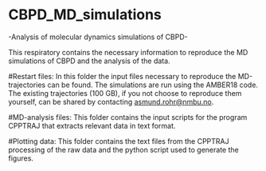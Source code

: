 # CBPD_MD_simulations
-Analysis of molecular dynamics simulations of CBPD-

This respiratory contains the necessary information to reproduce the MD simulations of CBPD and the analysis of the data.

#Restart files:
In this folder the input files necessary to reproduce the MD-trajectories can be found. The simulations are run using the AMBER18 code. The existing trajectories (100 GB), if you not choose to reproduce them yourself, can be shared by contacting asmund.rohr@nmbu.no.

#MD-analysis files:
This folder contains the input scripts for the program CPPTRAJ that extracts relevant data in text format.

#Plotting data:
This folder contains the text files from the CPPTRAJ processing of the raw data and the python script used to generate the figures.


